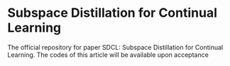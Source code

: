 # Subspace Distillation for Continual Learning
The official repository for paper SDCL: Subspace Distillation for Continual Learning. The codes of this article will be available upon acceptance  

